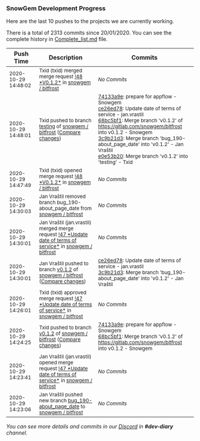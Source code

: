 
### SnowGem Development Progress

Here are the last 10 pushes to the projects we are currently working.

There is a total of 2313 commits since 20/01/2020. You can see the complete history in
 [Complete_list.md](Complete_list.md) file.

| Push Time | Description | Commits |
| --- | --- | --- |
| <sub>2020-10-29 14:48:02</sub> | <sub>Txid (txid) merged merge request [\!48 \*V0\.1\.2\*](https://gitlab.com/snowgem/bitfrost/-/merge_requests/48) in [snowgem / bitfrost](https://gitlab.com/snowgem/bitfrost)</sub> | <sub>_No Commits_</sub> |
| <sub>2020-10-29 14:48:01</sub> | <sub>Txid pushed to branch [testing](https://gitlab.com/snowgem/bitfrost/commits/testing) of [snowgem / bitfrost](https://gitlab.com/snowgem/bitfrost) ([Compare changes](https://gitlab.com/snowgem/bitfrost/compare/c8c0d1ba4dc22a22fe90b29bb4790c38f67c593e...e0e53b2027bc46f6a2b97e0b9c0527cd37d23ee4))</sub> | <sub>[74133a9e](https://gitlab.com/snowgem/bitfrost/-/commit/74133a9ea3835f5e241bb1df7ced916acdab627f): prepare for appflow - Snowgem<br>[ce26ed78](https://gitlab.com/snowgem/bitfrost/-/commit/ce26ed78d8726811da4834033caff7ea5386fdaf): Update date of terms of service - jan.vrastil<br>[68bc5bf1](https://gitlab.com/snowgem/bitfrost/-/commit/68bc5bf1a88c79346518075a508cde0241af1a2f): Merge branch 'v0.1.2' of https://gitlab.com/snowgem/bitfrost into v0.1.2 - Snowgem<br>[3c9b21d3](https://gitlab.com/snowgem/bitfrost/-/commit/3c9b21d305f0aa8b4c7af37495c5d6317c2becf5): Merge branch 'bug_190-about_page_date' into 'v0.1.2' - Jan Vraštil<br>[e0e53b20](https://gitlab.com/snowgem/bitfrost/-/commit/e0e53b2027bc46f6a2b97e0b9c0527cd37d23ee4): Merge branch 'v0.1.2' into 'testing' - Txid</sub> |
| <sub>2020-10-29 14:47:49</sub> | <sub>Txid (txid) opened merge request [\!48 \*V0\.1\.2\*](https://gitlab.com/snowgem/bitfrost/-/merge_requests/48) in [snowgem / bitfrost](https://gitlab.com/snowgem/bitfrost)</sub> | <sub>_No Commits_</sub> |
| <sub>2020-10-29 14:30:03</sub> | <sub>Jan Vraštil removed branch bug_190-about_page_date from [snowgem / bitfrost](https://gitlab.com/snowgem/bitfrost)</sub> | <sub>_No Commits_</sub> |
| <sub>2020-10-29 14:30:01</sub> | <sub>Jan Vraštil (jan.vrastil) merged merge request [\!47 \*Update date of terms of service\*](https://gitlab.com/snowgem/bitfrost/-/merge_requests/47) in [snowgem / bitfrost](https://gitlab.com/snowgem/bitfrost)</sub> | <sub>_No Commits_</sub> |
| <sub>2020-10-29 14:30:01</sub> | <sub>Jan Vraštil pushed to branch [v0\.1\.2](https://gitlab.com/snowgem/bitfrost/commits/v0.1.2) of [snowgem / bitfrost](https://gitlab.com/snowgem/bitfrost) ([Compare changes](https://gitlab.com/snowgem/bitfrost/compare/68bc5bf1a88c79346518075a508cde0241af1a2f...3c9b21d305f0aa8b4c7af37495c5d6317c2becf5))</sub> | <sub>[ce26ed78](https://gitlab.com/snowgem/bitfrost/-/commit/ce26ed78d8726811da4834033caff7ea5386fdaf): Update date of terms of service - jan.vrastil<br>[3c9b21d3](https://gitlab.com/snowgem/bitfrost/-/commit/3c9b21d305f0aa8b4c7af37495c5d6317c2becf5): Merge branch 'bug_190-about_page_date' into 'v0.1.2' - Jan Vraštil</sub> |
| <sub>2020-10-29 14:26:01</sub> | <sub>Txid (txid) approved merge request [\!47 \*Update date of terms of service\*](https://gitlab.com/snowgem/bitfrost/-/merge_requests/47) in [snowgem / bitfrost](https://gitlab.com/snowgem/bitfrost)</sub> | <sub>_No Commits_</sub> |
| <sub>2020-10-29 14:24:25</sub> | <sub>Txid pushed to branch [v0\.1\.2](https://gitlab.com/snowgem/bitfrost/commits/v0.1.2) of [snowgem / bitfrost](https://gitlab.com/snowgem/bitfrost) ([Compare changes](https://gitlab.com/snowgem/bitfrost/compare/6968861e07e9967c9c419f73f53a3567e0fafc4c...68bc5bf1a88c79346518075a508cde0241af1a2f))</sub> | <sub>[74133a9e](https://gitlab.com/snowgem/bitfrost/-/commit/74133a9ea3835f5e241bb1df7ced916acdab627f): prepare for appflow - Snowgem<br>[68bc5bf1](https://gitlab.com/snowgem/bitfrost/-/commit/68bc5bf1a88c79346518075a508cde0241af1a2f): Merge branch 'v0.1.2' of https://gitlab.com/snowgem/bitfrost into v0.1.2 - Snowgem</sub> |
| <sub>2020-10-29 14:23:41</sub> | <sub>Jan Vraštil (jan.vrastil) opened merge request [\!47 \*Update date of terms of service\*](https://gitlab.com/snowgem/bitfrost/-/merge_requests/47) in [snowgem / bitfrost](https://gitlab.com/snowgem/bitfrost)</sub> | <sub>_No Commits_</sub> |
| <sub>2020-10-29 14:23:06</sub> | <sub>Jan Vraštil pushed new branch [bug\_190\-about\_page\_date](https://gitlab.com/snowgem/bitfrost/commits/bug_190-about_page_date) to [snowgem / bitfrost](https://gitlab.com/snowgem/bitfrost)</sub> | <sub>_No Commits_</sub> |

_You can see more details and commits in our [Discord](https://discord.gg/zumGnbg) in **#dev-diary** channel._
